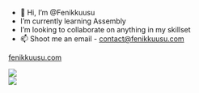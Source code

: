 - 👋 Hi, I’m @Fenikkuusu
- I’m currently learning Assembly
- I’m looking to collaborate on anything in my skillset
- 📫 Shoot me an email - contact@fenikkuusu.com

[fenikkuusu.com](https://www.fenikkuusu.com)

![](https://skillicons.dev/icons?i=java,python,html,scss,js,nodejs&theme=dark)\
![](https://skillicons.dev/icons?i=idea,vscode&theme=dark)
